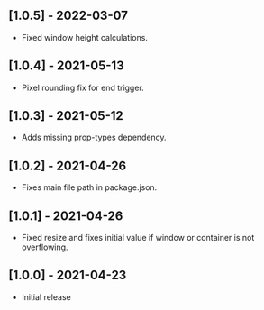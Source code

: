 ## [1.0.5] - 2022-03-07
- Fixed window height calculations.

## [1.0.4] - 2021-05-13
- Pixel rounding fix for end trigger.

## [1.0.3] - 2021-05-12
- Adds missing prop-types dependency.

## [1.0.2] - 2021-04-26
- Fixes main file path in package.json.

## [1.0.1] - 2021-04-26
- Fixed resize and fixes initial value if window or container is not overflowing.

## [1.0.0] - 2021-04-23
- Initial release